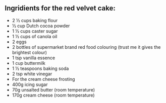 ## Ingridients for the red velvet cake:

- 2 1⁄2 cups baking flour
- 1⁄2 cup Dutch cocoa powder
- 1 1⁄2 cups caster sugar
- 1 1⁄2 cups of canola oil
- 2 eggs
- 2 bottles of supermarket brand red food colouring (trust me it gives the brightest colour)
- 1 tsp vanilla essence
- 1 cup buttermilk
- 1 1⁄2 teaspoons baking soda
- 2 tsp white vinegar
- For the cream cheese frosting
- 400g icing sugar
- 70g unsalted butter (room temperature)
- 170g cream cheese (room temperature)
